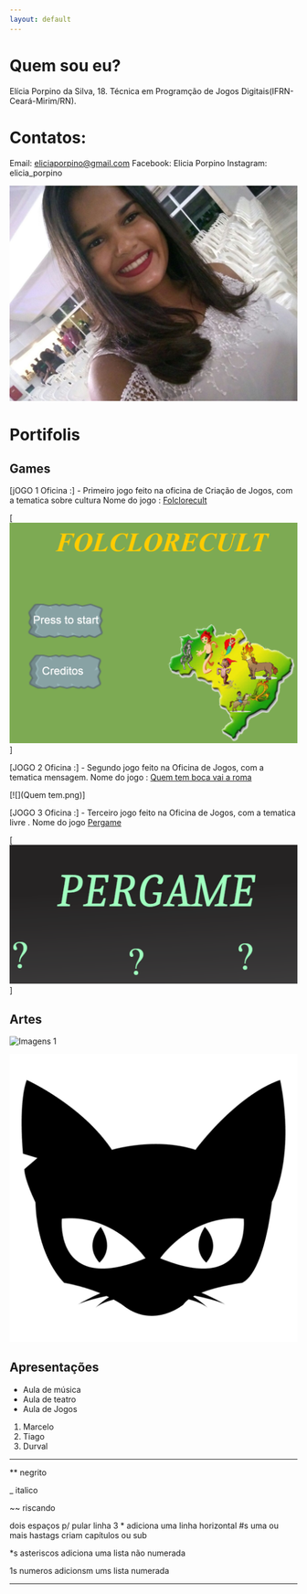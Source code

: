 ```yaml
---
layout: default
---
```

# Quem sou eu?
 Elícia Porpino da Silva, 18.
 Técnica em Programção de Jogos Digitais(IFRN-Ceará-Mirim/RN).
 
 # Contatos:
   Email: eliciaporpino@gmail.com
   Facebook: Elicia Porpino
   Instagram: elicia_porpino

 ![](foto.jpg)
 
# Portifolis


## Games 

[jOGO 1 Oficina :] - Primeiro jogo feito na oficina de Criação de Jogos, com a tematica sobre cultura
Nome do jogo : [Folclorecult](https://eliciaa.github.io/Folclorecult/)

[![](folclorecult.png)]

[JOGO 2 Oficina :] - Segundo jogo feito na Oficina de Jogos, com a tematica mensagem. Nome do jogo : [Quem tem boca vai a roma](https://thaynaNmedeiros.github.io/QTBVAR2/)

[![](Quem tem.png)]

[JOGO 3 Oficina :] - Terceiro jogo feito na Oficina de Jogos, com a tematica livre . Nome do jogo
[Pergame](https://eliciaa.github.io/Pergame/)

[![](Pergamee.png)]


## Artes
![Imagens 1](https://br.vexels.com/png-svg/previsualizar/132714/rosto-bruxa-do-gato)

![](gatinho.png)

## Apresentações
* Aula de música 
* Aula de teatro
* Aula de Jogos
1. Marcelo 
2. Tiago
3. Durval
 
* * *





** negrito

_ italico

~~ riscando

  dois espaços p/ pular linha
 3 * adiciona uma linha horizontal
 #s uma ou mais hastags criam capítulos ou sub 
 
 *s asteriscos adiciona uma lista não numerada 
 
 1s numeros adicionsm ums lista numerada 
 
 
 * * *
